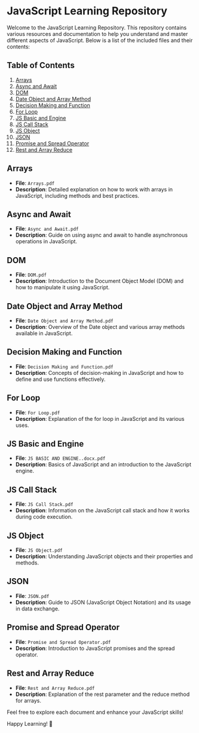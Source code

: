 # JavaScript Learning Repository

Welcome to the JavaScript Learning Repository. This repository contains various resources and documentation to help you understand and master different aspects of JavaScript. Below is a list of the included files and their contents:

## Table of Contents
1. [Arrays](#arrays)
2. [Async and Await](#async-and-await)
3. [DOM](#dom)
4. [Date Object and Array Method](#date-object-and-array-method)
5. [Decision Making and Function](#decision-making-and-function)
6. [For Loop](#for-loop)
7. [JS Basic and Engine](#js-basic-and-engine)
8. [JS Call Stack](#js-call-stack)
9. [JS Object](#js-object)
10. [JSON](#json)
11. [Promise and Spread Operator](#promise-and-spread-operator)
12. [Rest and Array Reduce](#rest-and-array-reduce)

## Arrays
- **File**: `Arrays.pdf`
- **Description**: Detailed explanation on how to work with arrays in JavaScript, including methods and best practices.

## Async and Await
- **File**: `Async and Await.pdf`
- **Description**: Guide on using async and await to handle asynchronous operations in JavaScript.

## DOM
- **File**: `DOM.pdf`
- **Description**: Introduction to the Document Object Model (DOM) and how to manipulate it using JavaScript.

## Date Object and Array Method
- **File**: `Date Object and Array Method.pdf`
- **Description**: Overview of the Date object and various array methods available in JavaScript.

## Decision Making and Function
- **File**: `Decision Making and Function.pdf`
- **Description**: Concepts of decision-making in JavaScript and how to define and use functions effectively.

## For Loop
- **File**: `For Loop.pdf`
- **Description**: Explanation of the for loop in JavaScript and its various uses.

## JS Basic and Engine
- **File**: `JS BASIC AND ENGINE..docx.pdf`
- **Description**: Basics of JavaScript and an introduction to the JavaScript engine.

## JS Call Stack
- **File**: `JS Call Stack.pdf`
- **Description**: Information on the JavaScript call stack and how it works during code execution.

## JS Object
- **File**: `JS Object.pdf`
- **Description**: Understanding JavaScript objects and their properties and methods.

## JSON
- **File**: `JSON.pdf`
- **Description**: Guide to JSON (JavaScript Object Notation) and its usage in data exchange.

## Promise and Spread Operator
- **File**: `Promise and Spread Operator.pdf`
- **Description**: Introduction to JavaScript promises and the spread operator.

## Rest and Array Reduce
- **File**: `Rest and Array Reduce.pdf`
- **Description**: Explanation of the rest parameter and the reduce method for arrays.

Feel free to explore each document and enhance your JavaScript skills!

Happy Learning! 🚀
